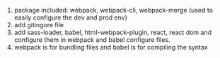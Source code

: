 1. package included: webpack, webpack-cli, webpack-merge (used to easily configure the dev and prod env)
2. add gitingore file
3. add sass-loader, babel, html-webpack-plugin, react, react dom and configure them in webpack and babel configure files.
4. webpack is for bundling files and babel is for compiling the syntax